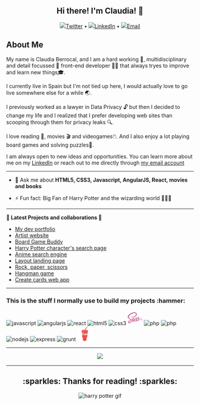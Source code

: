 <h2 align="center">Hi there! I'm Claudia! 👋</h2>
<p align="center">
  <a href="https://twitter.com/c_berrocal_" target="_blank"><img src="https://img.icons8.com/color/96/000000/twitter-circled.png" height="16"/>Twitter</a> •
    <a href="https://www.linkedin.com/in/claudia-berrocal/" target="_blank"><img src="https://img.icons8.com/color/96/000000/linkedin-circled.png" height="16"/>LinkedIn</a> •
    <a href="mailto:claudia.berrocalgomez@gmail.com" target="_blank"><img src="https://img.icons8.com/color/96/000000/email.png" height="16"/>Email</a>
</p>


## About Me

My name is Claudia Berrocal, and I am a hard working :muscle:, multidisciplinary and detail focussed :eyes: front-end developer :woman_technologist: that always tryes to improve and learn new things🎓.

I currently live in Spain but I'm not tied up here, I would actually love to go live somewhere else for a while :earth_asia:. 

I previously worked as a lawyer in Data Privacy :unlock: but then I decided to change my life and I realized that I prefer developing web sites than scooping through them for privacy leaks :mag:.

I love reading :green_book:, movies :clapper: and videogames🖱️. And I also enjoy a lot playing board games and solving puzzles🧩.

I am always open to new ideas and opportunities. You can learn more about me on my [LinkedIn](https://www.linkedin.com/in/claudia-berrocal/) or reach out to me directly through [my email account](mailto:claudia.berrocalgomez@gmail.com)


---

- 💬 Ask me about **HTML5, CSS3, Javascript, AngularJS, React, movies and books**

- ⚡ Fun fact: Big Fan of Harry Potter and the wizarding world :mage_woman::sparkles:

---

**:star2: Latest Projects and collaborations :star2:**

<!-- BLOG-POST-LIST:START -->
- [My dev portfolio](https://claudiabg-c.github.io/my-dev-portfolio)
- [Artist website](https://claudiabg-c.github.io/artist-personal-website)
- [Board Game Buddy](https://claudiabg-c.github.io/board-game-buddy)
- [Harry Potter character's search page](https://claudiabg-c.github.io/Harry-Potter-character-searcher-React/#/)
- [Anime search engine](https://claudiabg-c.github.io/Anime-search-engine-Javascript/)
- [Layout landing page](https://claudiabg-c.github.io/Layout-landing-page-HTML5-CSS3/)
- [Rock, paper, scissors](https://claudiabg-c.github.io/Rock-paper-scissors-Javascript/)
- [Hangman game](http://beta.adalab.es/promo-O-module-3-pair-1-sprint-2-hangman-game/#/)
- [Create cards web app](https://undefined-awesome-cards.herokuapp.com/#/)
<!-- BLOG-POST-LIST:END -->

---

<h3>
  This is the stuff I normally use to build my projects :hammer:
</h3>

<div>
<img src="https://cdn.jsdelivr.net/gh/devicons/devicon/icons/javascript/javascript-plain.svg" alt="javascript" width="40" height="40" />
<img src="https://cdn.jsdelivr.net/gh/devicons/devicon/icons/angularjs/angularjs-plain.svg" alt="angularjs" width="40" height="40"/>
<img src="https://cdn.jsdelivr.net/gh/devicons/devicon/icons/react/react-original-wordmark.svg" alt="react" width="40" height="40"/>
<img src="https://cdn.jsdelivr.net/gh/devicons/devicon/icons/html5/html5-plain.svg" alt="html5" width="40" height="40"/>
<img src="https://cdn.jsdelivr.net/gh/devicons/devicon/icons/css3/css3-plain.svg" alt="css3" width="40" height="40"/> 
<img src="https://raw.githubusercontent.com/devicons/devicon/master/icons/sass/sass-original.svg" alt="sass" width="40" height="40"/>
<img src="https://cdn.jsdelivr.net/gh/devicons/devicon/icons/bootstrap/bootstrap-plain.svg" alt="php" width="40" height="40"/>
<img src="https://cdn.jsdelivr.net/gh/devicons/devicon/icons/php/php-plain.svg" alt="php" width="40" height="40"/>
<img src="https://cdn.jsdelivr.net/gh/devicons/devicon/icons/nodejs/nodejs-plain.svg" alt="nodejs" width="40" height="40"/> 
<img src="https://cdn.jsdelivr.net/gh/devicons/devicon/icons/express/express-original-wordmark.svg" alt="express" width="40" height="40"/>
<img src="https://cdn.jsdelivr.net/gh/devicons/devicon/icons/grunt/grunt-plain-wordmark.svg" alt="grunt" width="40" height="40"/>
<img src="https://raw.githubusercontent.com/devicons/devicon/master/icons/gulp/gulp-plain.svg" alt="gulp" width="40" height="40"/>
</div>

---

<div align="center">
<img src="https://wakatime.com/share/@c_berrocal_/63665148-ba5b-4858-bcc6-f63d5bc26d90.svg" height="300px"/>
</div>

---

<h2 align="center">:sparkles: Thanks for reading! :sparkles:</h2>
<div align="center">
<img src="https://c.tenor.com/ATBZljPQYCQAAAAd/bye-im-off-to-hogwarts-harry-potter.gif" alt="harry potter gif" width="300">
</div>
